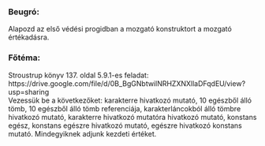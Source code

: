 ### Beugró:
<p>Alapozd az első védési progidban a mozgató konstruktort a mozgató értékadásra.<br>
</p>

### Főtéma:
<p>Stroustrup könyv 137. oldal 5.9.1-es feladat:<br>
https://drive.google.com/file/d/0B_BgGNbtwilNRHZXNXllaDFqdEU/view?usp=sharing<br>
Vezessük be a következőket: karakterre hivatkozó mutató, 10 egészből álló
tömb, 10 egészből álló tömb referenciája, karakterláncokból álló tömbre hivatkozó
mutató, karakterre hivatkozó mutatóra hivatkozó mutató, konstans egész,
konstans egészre hivatkozó mutató, egészre hivatkozó konstans mutató. Mindegyiknek adjunk kezdeti értéket.
</p>

